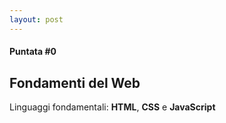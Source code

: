 ```yaml
---
layout: post
---
```


#### Puntata #0
## Fondamenti del Web

Linguaggi fondamentali: **HTML**, **CSS** e **JavaScript** 

